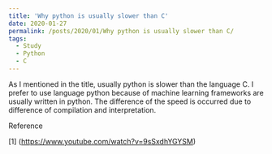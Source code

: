 ```yaml
---
title: 'Why python is usually slower than C'
date: 2020-01-27
permalink: /posts/2020/01/Why python is usually slower than C/
tags:
  - Study
  - Python
  - C
---
```


As I mentioned in the title, usually python is slower than the language C. I prefer to use language python because of machine learning frameworks are usually written in python. The difference of the speed is occurred due to difference of compilation and interpretation.

Reference

[1] (https://www.youtube.com/watch?v=9sSxdhYGYSM)
